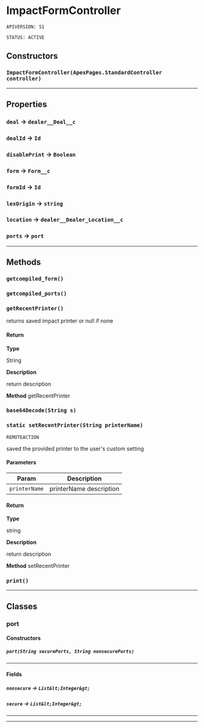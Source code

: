 # ImpactFormController

`APIVERSION: 51`

`STATUS: ACTIVE`
## Constructors
### `ImpactFormController(ApexPages.StandardController controller)`
---
## Properties

### `deal` → `dealer__Deal__c`


### `dealId` → `Id`


### `disablePrint` → `Boolean`


### `form` → `Form__c`


### `formId` → `Id`


### `lexOrigin` → `string`


### `location` → `dealer__Dealer_Location__c`


### `ports` → `port`


---
## Methods
### `getcompiled_form()`
### `getcompiled_ports()`
### `getRecentPrinter()`

returns saved impact printer or null if none

#### Return

**Type**

String

**Description**

return description


**Method** getRecentPrinter

### `base64Decode(String s)`
### `static setRecentPrinter(String printerName)`

`REMOTEACTION`

saved the provided printer to the user's custom setting

#### Parameters

|Param|Description|
|---|---|
|`printerName`|printerName description|

#### Return

**Type**

string

**Description**

return description


**Method** setRecentPrinter

### `print()`
---
## Classes
### port
#### Constructors
##### `port(String securePorts, String nonsecurePorts)`
---
#### Fields

##### `nonsecure` → `List&lt;Integer&gt;`


##### `secure` → `List&lt;Integer&gt;`


---

---
